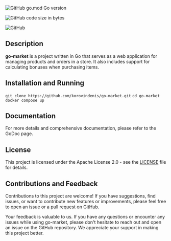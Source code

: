 
![GitHub go.mod Go version](https://img.shields.io/github/go-mod/go-version/korovindenis/go-market)

![GitHub code size in bytes](https://img.shields.io/github/languages/code-size/korovindenis/go-market)

![GitHub](https://img.shields.io/github/license/korovindenis/go-market)


## Description

**go-market** is a project written in Go that serves as a web application for managing products and orders in a store. It also includes support for calculating bonuses when purchasing items.
## Installation and Running

`git clone https://github.com/korovindenis/go-market.git`
`cd go-market`
`docker compose up `

## Documentation
For more details and comprehensive documentation, please refer to the GoDoc page.

## License

This project is licensed under the Apache License 2.0 - see the [LICENSE](https://github.com/korovindenis/go-pc-info/blob/master/LICENSE.txt) file for details.

## Contributions and Feedback

Contributions to this project are welcome! If you have suggestions, find issues, or want to contribute new features or improvements, please feel free to open an issue or a pull request on GitHub.

Your feedback is valuable to us. If you have any questions or encounter any issues while using go-market, please don't hesitate to reach out and open an issue on the GitHub repository. We appreciate your support in making this project better.